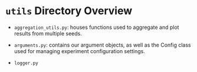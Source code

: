 # `utils` Directory Overview

- `aggregation_utils.py`: houses functions used to aggregate and plot results from multiple seeds.
  
- `arguments.py`: contains our argument objects, as well as the Config class used for managing experiment configuration settings.

- `logger.py`